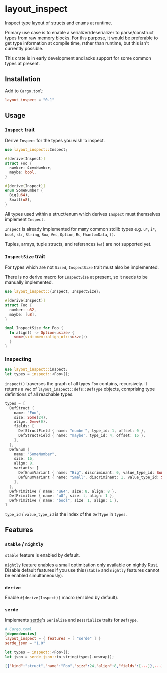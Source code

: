 # layout_inspect

Inspect type layout of structs and enums at runtime.

Primary use case is to enable a serializer/deserializer to parse/construct types from raw memory blocks. For this purpose, it would be preferable to get type information at compile time, rather than runtime, but this isn't currently possible.

This crate is in early development and lacks support for some common types at present.

## Installation

Add to `Cargo.toml`:

```toml
layout_inspect = "0.1"
```

## Usage

### `Inspect` trait

Derive `Inspect` for the types you wish to inspect.

```rust
use layout_inspect::Inspect;

#[derive(Inspect)]
struct Foo {
  number: SomeNumber,
  maybe: bool,
}

#[derive(Inspect)]
enum SomeNumber {
  Big(u64),
  Small(u8),
}
```

All types used within a struct/enum which derives `Inspect` must themselves implement `Inspect`.

`Inspect` is already implemented for many common stdlib types e.g. `u*`, `i*`, `bool`, `str`, `String`, `Box`, `Vec`, `Option`, `Rc`, `PhantomData`, `()`.

Tuples, arrays, tuple structs, and references (`&T`) are not supported yet.

### `InspectSize` trait

For types which are not `Sized`, `InspectSize` trait must also be implemented.

There is no derive macro for `InspectSize` at present, so it needs to be manually implemented.

```rust
use layout_inspect::{Inspect, InspectSize};

#[derive(Inspect)]
struct Foo {
  number: u32,
  maybe: [u8],
}

impl InspectSize for Foo {
  fn align() -> Option<usize> {
    Some(std::mem::align_of::<u32>())
  }
}
```

### Inspecting

```rust
use layout_inspect::inspect;
let types = inspect::<Foo>();
```

`inspect()` traverses the graph of all types `Foo` contains, recursively. It returns a `Vec` of `layout_inspect::defs::DefType` objects, comprising type definitions of all reachable types.

```rust
types = [
  DefStruct {
    name: "Foo",
    size: Some(24),
    align: Some(8),
    fields: [
      DefStructField { name: "number", type_id: 1, offset: 0 },
      DefStructField { name: "maybe", type_id: 4, offset: 16 },
    ],
  },
  DefEnum {
    name: "SomeNumber",
    size: 16,
    align: 8,
    variants: [
      DefEnumVariant { name: "Big", discriminant: 0, value_type_id: Some(2) },
      DefEnumVariant { name: "Small", discriminant: 1, value_type_id: Some(3) },
    ],
  },
  DefPrimitive { name: "u64", size: 8, align: 8 },
  DefPrimitive { name: "u8", size: 1, align: 1 },
  DefPrimitive { name: "bool", size: 1, align: 1 },
]
```

`type_id` / `value_type_id` is the index of the `DefType` in `types`.

## Features

### `stable` / `nightly`

`stable` feature is enabled by default.

`nightly` feature enables a small optimization only available on nightly Rust. Disable default features if you use this (`stable` and `nightly` features cannot be enabled simultaneously).

### `derive`

Enable `#[derive(Inspect)]` macro (enabled by default).

### `serde`

Implements [serde](https://serde.rs/)'s `Serialize` and `Deserialize` traits for `DefType`.

```toml
# Cargo.toml
[dependencies]
layout_inspect = { features = [ "serde" ] }
serde_json = "1.0"
```

```rust
let types = inspect::<Foo>();
let json = serde_json::to_string(types).unwrap();
```

```json
[{"kind":"struct","name":"Foo","size":24,"align":8,"fields":[...]},...]
```

